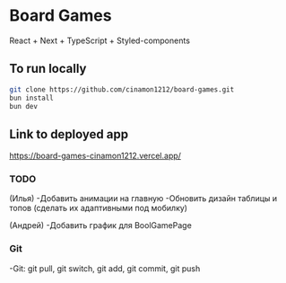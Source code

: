 # Board Games

React + Next + TypeScript + Styled-components

## To run locally

```bash
git clone https://github.com/cinamon1212/board-games.git
bun install
bun dev
```

## Link to deployed app

https://board-games-cinamon1212.vercel.app/

### TODO

(Илья)
-Добавить анимации на главную
-Обновить дизайн таблицы и топов (сделать их адаптивными под мобилку)

(Андрей)
-Добавить график для BoolGamePage

### Git

-Git: git pull, git switch, git add, git commit, git push
